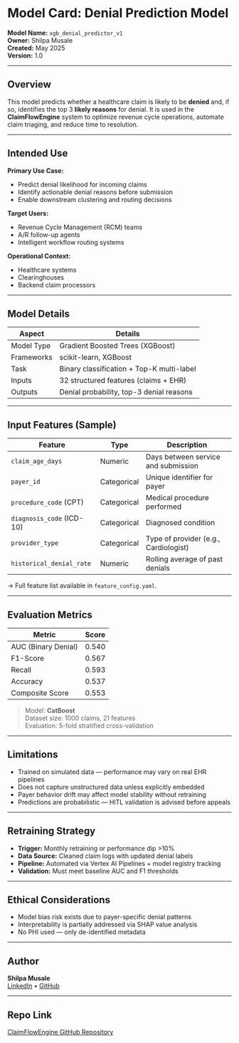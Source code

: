 # Model Card: Denial Prediction Model

**Model Name:** `xgb_denial_predictor_v1`  
**Owner:** Shilpa Musale  
**Created:** May 2025  
**Version:** 1.0

---

## Overview

This model predicts whether a healthcare claim is likely to be **denied** and, if so, identifies the top 3 **likely reasons** for denial. It is used in the **ClaimFlowEngine** system to optimize revenue cycle operations, automate claim triaging, and reduce time to resolution.

---

## Intended Use

**Primary Use Case:**
- Predict denial likelihood for incoming claims
- Identify actionable denial reasons before submission
- Enable downstream clustering and routing decisions

**Target Users:**
- Revenue Cycle Management (RCM) teams
- A/R follow-up agents
- Intelligent workflow routing systems

**Operational Context:**
- Healthcare systems
- Clearinghouses
- Backend claim processors

---

## Model Details

| Aspect             | Details                                   |
|--------------------|--------------------------------------------|
| Model Type         | Gradient Boosted Trees (XGBoost)           |
| Frameworks         | scikit-learn, XGBoost                      |
| Task               | Binary classification + Top-K multi-label |
| Inputs             | 32 structured features (claims + EHR)      |
| Outputs            | Denial probability, top-3 denial reasons   |

---

## Input Features (Sample)

| Feature                    | Type       | Description                                  |
|----------------------------|------------|----------------------------------------------|
| `claim_age_days`           | Numeric    | Days between service and submission          |
| `payer_id`                 | Categorical| Unique identifier for payer                  |
| `procedure_code` (CPT)     | Categorical| Medical procedure performed                  |
| `diagnosis_code` (ICD-10)  | Categorical| Diagnosed condition                          |
| `provider_type`            | Categorical| Type of provider (e.g., Cardiologist)        |
| `historical_denial_rate`   | Numeric    | Rolling average of past denials              |

→ Full feature list available in `feature_config.yaml`.

---

## Evaluation Metrics

| Metric                | Score  |
|------------------------|--------|
| AUC (Binary Denial)    | 0.540  |
| F1-Score               | 0.567  |
| Recall                 | 0.593  |
| Accuracy               | 0.537  |
| Composite Score        | 0.553  |

> Model: **CatBoost**  
> Dataset size: 1000 claims, 21 features  
> Evaluation: 5-fold stratified cross-validation
---

## Limitations

- Trained on simulated data — performance may vary on real EHR pipelines
- Does not capture unstructured data unless explicitly embedded
- Payer behavior drift may affect model stability without retraining
- Predictions are probabilistic — HITL validation is advised before appeals

---

## Retraining Strategy

- **Trigger:** Monthly retraining or performance dip >10%
- **Data Source:** Cleaned claim logs with updated denial labels
- **Pipeline:** Automated via Vertex AI Pipelines + model registry tracking
- **Validation:** Must meet baseline AUC and F1 thresholds

---

## Ethical Considerations

- Model bias risk exists due to payer-specific denial patterns
- Interpretability is partially addressed via SHAP value analysis
- No PHI used — only de-identified metadata

---

## Author

**Shilpa Musale**  
[LinkedIn](https://www.linkedin.com/in/shilpamusale) • [GitHub](https://github.com/ishi3012) 
<!-- • [Portfolio](https://ishi3012.github.io/ishi-ai/) -->

---

## Repo Link

[ClaimFlowEngine GitHub Repository](https://github.com/ishi3012/ClaimFlowEngine)
